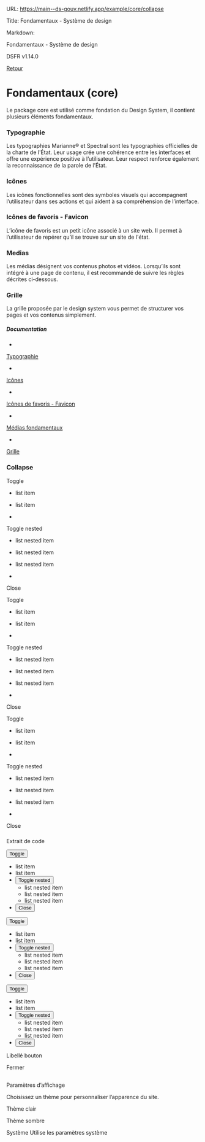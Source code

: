 URL:
https://main--ds-gouv.netlify.app/example/core/collapse

Title:
Fondamentaux - Système de design

Markdown:


Fondamentaux - Système de design


DSFR v1.14.0


[Retour](../)


# Fondamentaux (core)


Le package core est utilisé comme fondation du Design System, il contient plusieurs éléments fondamentaux.


### Typographie


Les typographies Marianne® et Spectral sont les typographies officielles de la charte de l'État. Leur usage crée une cohérence entre les interfaces et offre une expérience positive à l’utilisateur. Leur respect renforce également la reconnaissance de la parole de l’État.


### Icônes


Les icônes fonctionnelles sont des symboles visuels qui accompagnent l’utilisateur dans ses actions et qui aident à sa compréhension de l’interface.


### Icônes de favoris - Favicon


L’icône de favoris est un petit icône associé à un site web. Il permet à l’utilisateur de repérer qu’il se trouve sur un site de l'état.


### Medias


Les médias désignent vos contenus photos et vidéos. Lorsqu’ils sont intégré à une page de contenu, il est recommandé de suivre les règles décrites ci-dessous.


### Grille


La grille proposée par le design system vous permet de structurer vos pages et vos contenus simplement.


##### Documentation


-
[Typographie](https://www.systeme-de-design.gouv.fr/elements-d-interface/fondamentaux-de-l-identite-de-l-etat/typographie/)


-
[Icônes](https://www.systeme-de-design.gouv.fr/elements-d-interface/fondamentaux-techniques/icones)


-
[Icônes de favoris - Favicon](https://www.systeme-de-design.gouv.fr/elements-d-interface/fondamentaux-techniques/icone-de-favoris)


-
[Médias fondamentaux](https://www.systeme-de-design.gouv.fr/elements-d-interface/fondamentaux-techniques/medias)


-
[Grille](https://www.systeme-de-design.gouv.fr/elements-d-interface/fondamentaux-techniques/grille-et-points-de-rupture)


### Collapse


Toggle

- list item

- list item

-
Toggle nested

- list nested item

- list nested item

- list nested item


-
Close


Toggle

- list item

- list item

-
Toggle nested

- list nested item

- list nested item

- list nested item


-
Close


Toggle

- list item

- list item

-
Toggle nested

- list nested item

- list nested item

- list nested item


-
Close


###
Extrait de code


<div>
<!--
un bouton toggle (qui ouvre et qui ferme) doit avoir les attributs aria-expanded (qui définit son état) et l'attribut aria-controls (dont l'id détermine l'élément sur lequel agira le bouton.
un bouton reduce (qui ne peut que fermer) doit avoir uniquement l'attribut aria-controls.
-->
<div>
<button aria-expanded="true" aria-controls="collapsed-0" type="button" class="fr-mb-2v fr-btn">Toggle</button>
<ul class="fr-collapse" id="collapsed-0" data-fr-group="group-id">
<li>list item</li>
<li>list item</li>
<li>
<button aria-expanded="false" aria-controls="collapsed-0-nested" type="button" class="fr-mb-2v fr-btn">Toggle nested</button>
<ul class="fr-collapse" id="collapsed-0-nested">
<li>list nested item</li>
<li>list nested item</li>
<li>list nested item</li>
</ul>
</li>
<li>
<button aria-controls="collapsed-0" type="button" class="fr-mb-2v fr-btn">Close</button>
</li>
</ul>
</div>
<div>
<button aria-expanded="false" aria-controls="collapsed-1" type="button" class="fr-mb-2v fr-btn">Toggle</button>
<ul class="fr-collapse" id="collapsed-1" data-fr-group="group-id">
<li>list item</li>
<li>list item</li>
<li>
<button aria-expanded="false" aria-controls="collapsed-1-nested" type="button" class="fr-mb-2v fr-btn">Toggle nested</button>
<ul class="fr-collapse" id="collapsed-1-nested">
<li>list nested item</li>
<li>list nested item</li>
<li>list nested item</li>
</ul>
</li>
<li>
<button aria-controls="collapsed-1" type="button" class="fr-mb-2v fr-btn">Close</button>
</li>
</ul>
</div>
<div>
<button aria-expanded="false" aria-controls="collapsed-2" type="button" class="fr-mb-2v fr-btn">Toggle</button>
<ul class="fr-collapse" id="collapsed-2" data-fr-group="group-id">
<li>list item</li>
<li>list item</li>
<li>
<button aria-expanded="false" aria-controls="collapsed-2-nested" type="button" class="fr-mb-2v fr-btn">Toggle nested</button>
<ul class="fr-collapse" id="collapsed-2-nested">
<li>list nested item</li>
<li>list nested item</li>
<li>list nested item</li>
</ul>
</li>
<li>
<button aria-controls="collapsed-2" type="button" class="fr-mb-2v fr-btn">Close</button>
</li>
</ul>
</div>
</div>


Libellé bouton


Fermer


##
Paramètres d’affichage


Choisissez un thème pour personnaliser l’apparence du site.


Thème clair


Thème sombre


Système
Utilise les paramètres système